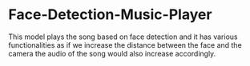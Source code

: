 # Face-Detection-Music-Player
This model plays the song based on
face detection and it has various
functionalities as if we increase the
distance between the face and the
camera the audio of the song would
also increase accordingly.
